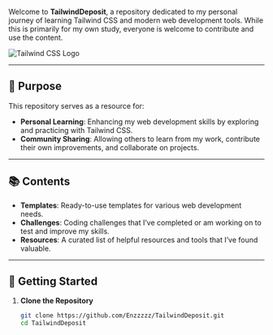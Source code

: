 Welcome to **TailwindDeposit**, a repository dedicated to my personal journey of learning Tailwind CSS and modern web development tools. While this is primarily for my own study, everyone is welcome to contribute and use the content.

![Tailwind CSS Logo](https://tailwindcss.com/_next/static/media/tailwindcss-logotype.82b7a64f08e03a6f3c9b3d4a4b59b9cf.svg)

---

## 🎯 Purpose

This repository serves as a resource for:
- **Personal Learning**: Enhancing my web development skills by exploring and practicing with Tailwind CSS.
- **Community Sharing**: Allowing others to learn from my work, contribute their own improvements, and collaborate on projects.

---

## 📚 Contents

- **Templates**: Ready-to-use templates for various web development needs.
- **Challenges**: Coding challenges that I’ve completed or am working on to test and improve my skills.
- **Resources**: A curated list of helpful resources and tools that I’ve found valuable.

---

## 🚀 Getting Started

1. **Clone the Repository**
   ```sh
   git clone https://github.com/Enzzzzz/TailwindDeposit.git
   cd TailwindDeposit